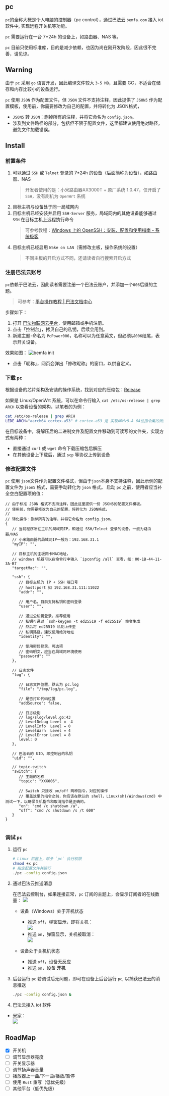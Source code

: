## pc
`pc`的全称大概是个人电脑的控制器（pc control），通过巴法云 `bemfa.com` 接入 iot 软件中, 实现远程开关机等功能。

`pc` 需要运行在一台 7*24h 的设备上，如路由器、NAS 等。

`pc` 目前只使用标准库，目的是减少依赖，也因为尚在刚开发阶段，因此很不完善，请见谅。

## Warning
由于 `pc` 采用 `go` 语言开发，因此编译文件较大 `3-5 MB`，且需要 GC，不适合在储存和内存比较小的设备运行。

`pc` 使用 `JSON` 作为配置文件，但 `JSON` 文件不支持注释，因此提供了 `JSON5` 作为配置模板，使用前，你需要修改为自己的配置，并将转化为 JSON格式，
- `JSON5` 转 `JSON`：删掉所有的注释，并将它命名为 `config.json`。
- 涉及到文件路径的部分，包括但不限于配置文件，这里都建议使用绝对路径，避免文件加载错误。

## Install
### 前置条件
1. 可以通过 `SSH` 或 `Telnet` 登录的 7*24h 的设备（后面简称为设备），如路由器、NAS
   > 开发者使用的是：小米路由器AX3000T + 原厂系统 1.0.47，仅开启了 `SSH`，没有刷机为 `OpenWrt` 系统
2. 目标主机与设备处于同一局域网内
3. 目标主机已经安装并启用 `SSH-Server` 服务，局域网内的其他设备能够通过 `SSH` 在目标主机上远程执行命令
   > 可参考教程：[Windows 上的 OpenSSH：安装、配置和使用指南 - 系统极客](https://www.sysgeek.cn/openssh-windows/)
4. 目标主机已经启用 `Wake on LAN`（需修改主板，操作系统的设置）
   > 不同主板的开启方式不同，还请读者自行搜索开启方式


### 注册巴法云账号
`pc`依赖于巴法云，因此读者需要注册一个巴法云账户，并添加一个`006`后缀的主题。
> 可参考：[平台操作教程 | 巴法文档中心](https://cloud.bemfa.com/docs/src/index_guild.html)

步骤如下：
1. 打开 [巴法物联网云平台](https://cloud.bemfa.com/)，使用邮箱或手机注册。
2. 点击「控制台」，拷贝自己的私钥，后续会用到。
3. 新建主题-命名为 `PcPower006`，名称可以为任意英文，但必须以`006`结尾，表示开关设备。

效果如图：
![bemfa init](https://github.com/niluan304/picx-images-hosting/raw/master/pc/bemfa_init.4jo078gpsw.webp)
- 点击「昵称」，网页会弹出「修改昵称」的窗口，以供自定义。

### 下载 `pc`
根据设备的芯片架构及安装的操作系统，找到对应的压缩包：[Release](https://github.com/niluan304/pc/releases/)

如果是 Linux/OpenWrt 系统，可以在命令行输入 `cat /etc/os-release | grep ARCH` 以查看设备的架构，以笔者的为例：
```bash
cat /etc/os-release | grep ARCH
LEDE_ARCH="aarch64_cortex-a53" # cortex-a53 是 实现ARMv8-A 64位指令集的微架构，故 CPU 是 arm64架构的
```

在目标设备中，将解压后的二进制文件及配置文件移动到可读写的文件夹，实现方式有两种：
- 直接通过 `curl` 或 `wget` 命令下载压缩包后解压 
- 在其他设备上下载后，通过 `scp` 等协议上传到设备

### 修改配置文件
`pc` 使用 `json`文件作为配置文件格式，但由于`json`本身不支持注释，因此示例的配置文件为 `json5` 格式，需要手动转化为 `json` 格式。
启动 `pc` 之前，使用者应当补全空白配置项的值：

```json5
// 由于标准 JSON 格式不支持注释，因此这里提供一份 JSON5的配置文件模板。
// 使用前，你需要修改为自己的配置，将转化为 JSON格式，
//
// 转化操作：删掉所有的注释，并将它命名为 config.json。
{
   // 当前程序所在主机的局域网IP，即通过 SSH/Telnet 登录的设备，一般为路由器/NAS
   // 小米路由器的局域网IP一般为：192.168.31.1
   "myIP": "",

   // 目标主机的主板网卡MAC地址，
   // windows 机器可以在命令行中输入 `ipconfig /all` 查看，如：00-1B-44-11-3A-B7
   "targetMac": "",

   "ssh": {
      // 目标主机的 IP + SSH 端口号 
      // host:port 如 192.168.31.111:11022
      "addr": "",

      // 用户名，目前支持私钥和密码登录
      "user": "",

      // 通过公私钥登录，推荐使用
      // 私钥可通过 `ssh-keygen -t ed25519 -f ed25519` 命令生成
      // 然后将 ed25519 私钥上传至
      // 私钥路径，建议使用绝对地址
      "identity": "",

      // 使用密码登录，可选项
      // 密码明文，应当在局域网环境使用
      "password": ""
   },

   // 日志文件
   "log": {

      // 日志文件位置，默认为 pc.log
      "file": "/tmp/log/pc.log",

      // 是否打印代码位置
      "addSource": false,

      // 日志级别
      // log/slog/level.go:43
      // LevelDebug Level = -4
      // LevelInfo  Level = 0
      // LevelWarn  Level = 4
      // LevelError Level = 8
      level: 0
   },

   // 巴法云的 UID，即控制台的私钥
   "uid": "",

   // topic-switch
   "switch": {
      // 主题的名称
      "topic": "XXX006",

      // Switch 只接收 on/off 两种指令，对应的操作
      // 覆盖这里的指令之前，你应该在默认的 shell，Linux(sh)/Windows(cmd) 中测试一下，以确保关机指令和取消指令是正确的。
      "on": "cmd /c shutdown /a",
      "off": "cmd /c shutdown /s /t 600"
   }
}


```

### 调试 `pc`

1. 运行 `pc`
   ```bash
   # Linux 机器上，赋予 `pc` 执行权限
   chmod +x pc
   # 指定配置文件并运行
   ./pc -config config.json
   ```

2. 通过巴法云推送消息

   在巴法云控制台，如果连接正常，`pc` 订阅的主题上，会显示订阅者的在线数量：
   ![](https://github.com/niluan304/picx-images-hosting/raw/master/pc/topic.8ojljeijjj.webp)

   -  设备（Windows）处于开机状态   
      - 推送 `off`，弹窗显示，即将关机：  
      ![](https://github.com/niluan304/picx-images-hosting/raw/master/pc/switch-off.7zqbzd7e3r.webp)
      - 推送 `on`，弹窗显示，关机被取消：  
      ![](https://github.com/niluan304/picx-images-hosting/raw/master/pc/switch-on.3d4oyo8ug8.webp)

   - 设备处于关机机状态  
      - 推送 `off`，设备无反应
      - 推送 `on`，设备 **开机**

3. 后台运行 `pc`
   若调试后无问题，即可在设备上后台运行 `pc`, 以捕获巴法云的消息推送
   ```bash
   ./pc -config config.json &
   ```

4. 巴法云接入 iot 软件
- 米家：  
  ![](https://github.com/niluan304/picx-images-hosting/raw/master/pc/iot-mijia.lvmqmxpuf.webp)



## RoadMap
- [x] 开关机
- [ ] 调节显示器亮度
- [ ] 开关显示器
- [ ] 调节扬声器音量
- [ ] 播放器上一曲/下一曲/播放/暂停
- [ ] 使用 `Rust` 重写（低优先级）
- [ ] 其他平台（低优先级）